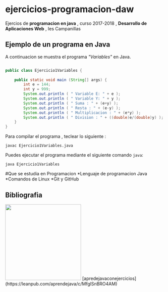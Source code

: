 # ejercicios-programacion-daw
Ejercios de **programacion en java** , curso 2017-2018 , **Desarrollo de Aplicaciones Web** , Ies Campanillas

## Ejemplo de un programa en Java

A continuacion se muestra el programa *"Variables"* en Java.
```java

public class Ejercicio1Variables {
	
	public static void main (String[] args) {
		int e = 144;
		int y = 999;
		System.out.println ( " Variable E: " + e );
		System.out.println ( " Variable Y: " + y );
		System.out.println ( " Suma : " + (e+y) );
		System.out.println ( " Resta : " + (e-y) );
		System.out.println ( " Multiplicacion : " + (e*y) );
		System.out.println ( " Division : " + ((double)e/(double)y) );
	}
}

```

Para compilar el programa , teclear lo siguiente :

```console
javac Ejercicio1Variables.java
```

Puedes ejecutar el programa mediante el siguiente comando `java`:

```
java Ejercicio1Variables
```

#Que se estudia en Programacion
*Lenguaje de programacion Java
*Comandos de Linux
*Git y GitHub
## Bibliografia
<img src="imagenes/img1.jpg" width="240px">
[apredejavaconejercicios](https://leanpub.com/aprendejava/c/MfglSnBRO4AM)

